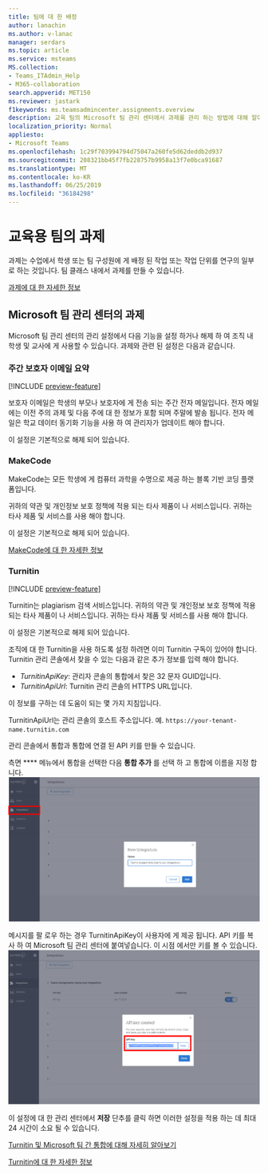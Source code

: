 ```yaml
---
title: 팀에 대 한 배정
author: lanachin
ms.author: v-lanac
manager: serdars
ms.topic: article
ms.service: msteams
MS.collection:
- Teams_ITAdmin_Help
- M365-collaboration
search.appverid: MET150
ms.reviewer: jastark
f1keywords: ms.teamsadmincenter.assignments.overview
description: 교육 팀의 Microsoft 팀 관리 센터에서 과제를 관리 하는 방법에 대해 알아봅니다.
localization_priority: Normal
appliesto:
- Microsoft Teams
ms.openlocfilehash: 1c29f703994794d75047a260fe5d62deddb2d937
ms.sourcegitcommit: 208321bb45f7fb228757b9958a13f7e0bca91687
ms.translationtype: MT
ms.contentlocale: ko-KR
ms.lasthandoff: 06/25/2019
ms.locfileid: "36184298"
---
```

# <a name="assignments-in-teams-for-education"></a>교육용 팀의 과제

과제는 수업에서 학생 또는 팀 구성원에 게 배정 된 작업 또는 작업 단위를 연구의 일부로 하는 것입니다. 팀 클래스 내에서 과제를 만들 수 있습니다.

[과제에 대 한 자세한 정보](https://support.office.com/article/microsoft-teams-5aa4431a-8a3c-4aa5-87a6-b6401abea114?ui=en-US&rs=en-IE&ad=IE#ID0EAABAAA=Assignments)

## <a name="assignments-in-the-microsoft-teams-admin-center"></a>Microsoft 팀 관리 센터의 과제

Microsoft 팀 관리 센터의 관리 설정에서 다음 기능을 설정 하거나 해제 하 여 조직 내 학생 및 교사에 게 사용할 수 있습니다. 과제와 관련 된 설정은 다음과 같습니다.

<a name="#bkemaildigest"> </a>
### <a name="weekly-guardian-email-digest"></a>주간 보호자 이메일 요약
[!INCLUDE [preview-feature](../includes/preview-feature.md)]

보호자 이메일은 학생의 부모나 보호자에 게 전송 되는 주간 전자 메일입니다. 전자 메일에는 이전 주의 과제 및 다음 주에 대 한 정보가 포함 되며 주말에 발송 됩니다. 전자 메일은 학교 데이터 동기화 기능을 사용 하 여 관리자가 업데이트 해야 합니다.

이 설정은 기본적으로 해제 되어 있습니다.

<a name="bkmakecode"> </a>
### <a name="makecode"></a>MakeCode
MakeCode는 모든 학생에 게 컴퓨터 과학을 수명으로 제공 하는 블록 기반 코딩 플랫폼입니다. 

귀하의 약관 및 개인정보 보호 정책에 적용 되는 타사 제품이 나 서비스입니다. 귀하는 타사 제품 및 서비스를 사용 해야 합니다.

이 설정은 기본적으로 해제 되어 있습니다.

[MakeCode에 대 한 자세한 정보](https://www.microsoft.com/makecode)

<a name="#turnitin"> </a>
### <a name="turnitin"></a>Turnitin
[!INCLUDE [preview-feature](../includes/preview-feature.md)]

Turnitin는 plagiarism 검색 서비스입니다. 귀하의 약관 및 개인정보 보호 정책에 적용 되는 타사 제품이 나 서비스입니다. 귀하는 타사 제품 및 서비스를 사용 해야 합니다.

이 설정은 기본적으로 해제 되어 있습니다.

조직에 대 한 Turnitin을 사용 하도록 설정 하려면 이미 Turnitin 구독이 있어야 합니다. Turnitin 관리 콘솔에서 찾을 수 있는 다음과 같은 추가 정보를 입력 해야 합니다.

  * _TurnitinApiKey_: 관리자 콘솔의 통합에서 찾은 32 문자 GUID입니다.
  * _TurnitinApiUrl_: Turnitin 관리 콘솔의 HTTPS URL입니다.

이 정보를 구하는 데 도움이 되는 몇 가지 지침입니다.

TurnitinApiUrl는 관리 콘솔의 호스트 주소입니다.
예. `https://your-tenant-name.turnitin.com`

관리 콘솔에서 통합과 통합에 연결 된 API 키를 만들 수 있습니다.

측면 **** 메뉴에서 통합을 선택한 다음 **통합 추가** 를 선택 하 고 통합에 이름을 지정 합니다.
![새 통합 추가를 보여주는 스크린샷](./educationImages/Assignments_mopo_turnitin2.png)

메시지를 팔 로우 하는 경우 TurnitinApiKey이 사용자에 게 제공 됩니다. API 키를 복사 하 여 Microsoft 팀 관리 센터에 붙여넣습니다.  이 시점 에서만 키를 볼 수 있습니다.
![API 키 복사를 보여 주는 스크린샷](./educationImages/Assignments_mopo_turnitin3.png)

이 설정에 대 한 관리 센터에서 **저장** 단추를 클릭 하면 이러한 설정을 적용 하는 데 최대 24 시간이 소요 될 수 있습니다.

[Turnitin 및 Microsoft 팀 간 통합에 대해 자세히 알아보기](https://www.turnitin.com/products/feedback-studio/microsoft-teams-integration)

[Turnitin에 대 한 자세한 정보](https://www.turnitin.com/)
